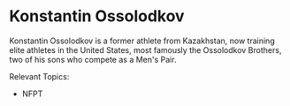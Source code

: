 # Konstantin Ossolodkov

Konstantin Ossolodkov is a former athlete from Kazakhstan, now training elite athletes in the United States, most famously the Ossolodkov Brothers, two of his sons who compete as a Men's Pair.

Relevant Topics:  
* NFPT
